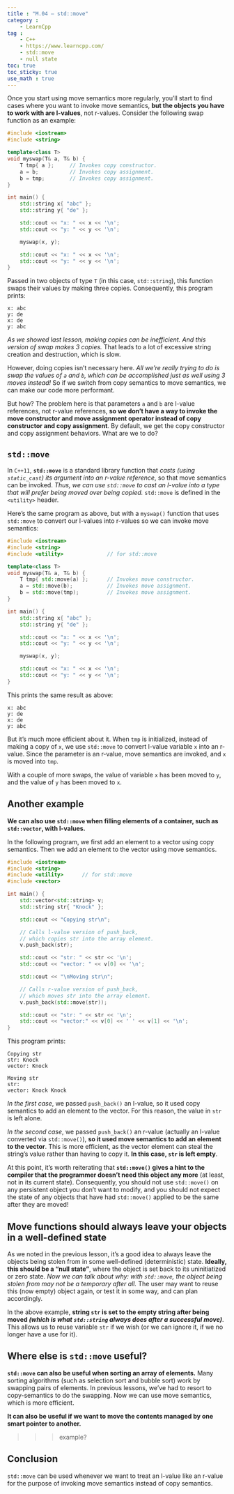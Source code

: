 ```yaml
---
title : "M.04 — std::move"
category :
    - LearnCpp
tag : 
    - C++
    - https://www.learncpp.com/
    - std::move
    - null state
toc: true  
toc_sticky: true 
use_math : true
---
```



Once you start using move semantics more regularly, you’ll start to find cases where you want to invoke move semantics, **but the objects you have to work with are l-values**, not r-values. Consider the following swap function as an example:

```c++
#include <iostream>
#include <string>

template<class T>
void myswap(T& a, T& b) {
    T tmp{ a };     // Invokes copy constructor.
    a = b;          // Invokes copy assignment.
    b = tmp;        // Invokes copy assignment.
}

int main() {
    std::string x{ "abc" };
    std::string y{ "de" };

    std::cout << "x: " << x << '\n';
    std::cout << "y: " << y << '\n';

    myswap(x, y);

    std::cout << "x: " << x << '\n';
    std::cout << "y: " << y << '\n';
}
```

Passed in two objects of type `T` (in this case, `std::string`), this function swaps their values by making three copies. Consequently, this program prints:

```
x: abc
y: de
x: de
y: abc
```

*As we showed last lesson, making copies can be inefficient. And this version of swap makes 3 copies.* That leads to a lot of excessive string creation and destruction, which is slow.

However, doing copies isn’t necessary here. *All we’re really trying to do is swap the values of `a` and `b`, which can be accomplished just as well using 3 moves instead!* So if we switch from copy semantics to move semantics, we can make our code more performant.

But how? The problem here is that parameters `a` and `b` are l-value references, not r-value references, **so we don’t have a way to invoke the move constructor and move assignment operator instead of copy constructor and copy assignment**. By default, we get the copy constructor and copy assignment behaviors. What are we to do?


## `std::move`

In `C++11`, **`std::move`** is a standard library function that *casts (using `static_cast`) its argument into an r-value reference*, so that move semantics can be invoked. *Thus, we can use `std::move` to cast an l-value into a type that will prefer being moved over being copied.* `std::move` is defined in the `<utility>` header.

Here’s the same program as above, but with a `myswap()` function that uses `std::move` to convert our l-values into r-values so we can invoke move semantics:

```c++
#include <iostream>
#include <string>
#include <utility>              // for std::move

template<class T>
void myswap(T& a, T& b) {
    T tmp{ std::move(a) };      // Invokes move constructor.
    a = std::move(b);           // Invokes move assignment.
    b = std::move(tmp);         // Invokes move assignment.
}

int main() {
    std::string x{ "abc" };
    std::string y{ "de" };

    std::cout << "x: " << x << '\n';
    std::cout << "y: " << y << '\n';

    myswap(x, y);

    std::cout << "x: " << x << '\n';
    std::cout << "y: " << y << '\n';
}
```

This prints the same result as above:

```
x: abc
y: de
x: de
y: abc
```

But it’s much more efficient about it. When `tmp` is initialized, instead of making a copy of `x`, we use `std::move` to convert l-value variable `x` into an r-value. Since the parameter is an r-value, move semantics are invoked, and `x` is moved into `tmp`.

With a couple of more swaps, the value of variable `x` has been moved to `y`, and the value of `y` has been moved to `x`.


## Another example

**We can also use `std::move` when filling elements of a container, such as `std::vector`, with l-values.**

In the following program, we first add an element to a vector using copy semantics. Then we add an element to the vector using move semantics.

```c++
#include <iostream>
#include <string>
#include <utility>      // for std::move
#include <vector>

int main() {
    std::vector<std::string> v;
    std::string str{ "Knock" };

    std::cout << "Copying str\n";

    // Calls l-value version of push_back,
    // which copies str into the array element.
    v.push_back(str);

    std::cout << "str: " << str << '\n';
    std::cout << "vector: " << v[0] << '\n';

    std::cout << "\nMoving str\n";

    // Calls r-value version of push_back,
    // which moves str into the array element.
    v.push_back(std::move(str));

    std::cout << "str: " << str << '\n';
    std::cout << "vector:" << v[0] << ' ' << v[1] << '\n';
}
```

This program prints:

```
Copying str
str: Knock
vector: Knock

Moving str
str:
vector: Knock Knock
```

*In the first case*, we passed `push_back()` an l-value, so it used copy semantics to add an element to the vector. For this reason, the value in `str` is left alone.

*In the second case*, we passed `push_back()` an r-value (actually an l-value converted via `std::move()`), **so it used move semantics to add an element to the vector**. This is more efficient, as the vector element can steal the string’s value rather than having to copy it. **In this case, `str` is left empty**.

At this point, it’s worth reiterating that **`std::move()` gives a hint to the compiler that the programmer doesn’t need this object any more** (at least, not in its current state). Consequently, you should not use `std::move()` on any persistent object you don’t want to modify, and you should not expect the state of any objects that have had `std::move()` applied to be the same after they are moved!


## Move functions should always leave your objects in a well-defined state

As we noted in the previous lesson, it’s a good idea to always leave the objects being stolen from in some well-defined (deterministic) state. **Ideally, this should be a “null state”**, where the object is set back to its uninitiatized or zero state. *Now we can talk about why: with `std::move`, the object being stolen from may not be a temporary after all.* The user may want to reuse this (now empty) object again, or test it in some way, and can plan accordingly.

In the above example, **string `str` is set to the empty string after being moved *(which is what `std::string` always does after a successful move)***. This allows us to reuse variable `str` if we wish (or we can ignore it, if we no longer have a use for it).


## Where else is `std::move` useful?

**`std::move` can also be useful when sorting an array of elements.** Many sorting algorithms (such as selection sort and bubble sort) work by swapping pairs of elements. In previous lessons, we’ve had to resort to copy-semantics to do the swapping. Now we can use move semantics, which is more efficient.

**It can also be useful if we want to move the contents managed by one smart pointer to another.**

>>>example?


## Conclusion

`std::move` can be used whenever we want to treat an l-value like an r-value for the purpose of invoking move semantics instead of copy semantics.